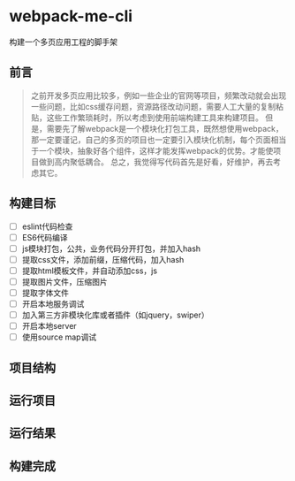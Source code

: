 # webpack-me-cli


构建一个多页应用工程的脚手架


## 前言

> 之前开发多页应用比较多，例如一些企业的官网等项目，频繁改动就会出现一些问题，比如css缓存问题，资源路径改动问题，需要人工大量的复制粘贴，这些工作繁琐耗时，所以考虑到使用前端构建工具来构建项目。
> 但是，需要先了解webpack是一个模块化打包工具，既然想使用webpack，那一定要谨记，自己的多页的项目也一定要引入模块化机制，每个页面相当于一个模块，抽象好各个组件，这样才能发挥webpack的优势。才能使项目做到高内聚低耦合。
> 总之，我觉得写代码首先是好看，好维护，再去考虑其它。
    

## 构建目标

- [ ] eslint代码检查
- [ ] ES6代码编译
- [ ] js模块打包，公共，业务代码分开打包，并加入hash
- [ ] 提取css文件，添加前缀，压缩代码，加入hash
- [ ] 提取html模板文件，并自动添加css，js
- [ ] 提取图片文件，压缩图片
- [ ] 提取字体文件
- [ ] 开启本地服务调试
- [ ] 加入第三方非模块化库或者插件（如jquery，swiper）
- [ ] 开启本地server
- [ ] 使用source map调试

## 项目结构

## 运行项目

## 运行结果

## 构建完成


